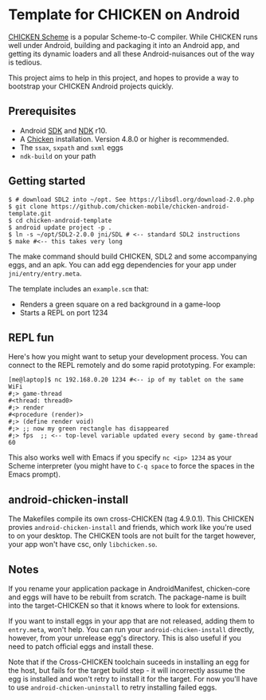 
# Template for CHICKEN on Android

[CHICKEN Scheme](call-cc.org) is a popular Scheme-to-C compiler. While
CHICKEN runs well under Android, building and packaging it into an
Android app, and getting its dynamic loaders and all these
Android-nuisances out of the way is tedious.

This project aims to help in this project, and hopes to provide a way
to bootstrap your CHICKEN Android projects quickly.

## Prerequisites

* Android [SDK](http://developer.android.com/sdk/) and
  [NDK](http://developer.android.com/tools/sdk/ndk/) r10.
* A [Chicken](http://code.call-cc.org) installation. Version 4.8.0 or
  higher is recommended.
* The `ssax`, `sxpath` and `sxml` eggs
* `ndk-build` on your path

## Getting started

```
$ # download SDL2 into ~/opt. See https://libsdl.org/download-2.0.php
$ git clone https://github.com/chicken-mobile/chicken-android-template.git
$ cd chicken-android-template
$ android update project -p .
$ ln -s ~/opt/SDL2-2.0.0 jni/SDL # <-- standard SDL2 instructions
$ make #<-- this takes very long
```

The make command should build CHICKEN, SDL2 and some accompanying
eggs, and an apk. You can add egg dependencies for your app under
`jni/entry/entry.meta`.

The template includes an `example.scm` that:

- Renders a green square on a red background in a game-loop
- Starts a REPL on port 1234

## REPL fun

Here's how you might want to setup your development process. You can
connect to the REPL remotely and do some rapid prototyping. For
example:

```
[me@laptop]$ nc 192.168.0.20 1234 #<-- ip of my tablet on the same WiFi
#;> game-thread
#<thread: thread0>
#;> render
#<procedure (render)>
#;> (define render void)
#;> ;; now my green rectangle has disappeared
#;> fps  ;; <-- top-level variable updated every second by game-thread
60
```

This also works well with Emacs if you specify `nc <ip> 1234` as your
Scheme interpreter (you might have to `C-q space` to force the spaces
in the Emacs prompt).

## android-chicken-install

The Makefiles compile its own cross-CHICKEN (tag 4.9.0.1). This
CHICKEN provies `android-chicken-install` and friends, which work like
you're used to on your desktop. The CHICKEN tools are not built for
the target however, your app won't have csc, only `libchicken.so`.

## Notes

If you rename your application package in AndroidManifest,
chicken-core and eggs will have to be rebuilt from scratch. The
package-name is built into the target-CHICKEN so that it knows where
to look for extensions.

If you want to install eggs in your app that are not released, adding
them to `entry.meta`, won't help. You can run your
`android-chicken-install` directly, however, from your unrelease egg's
directory. This is also useful if you need to patch official eggs and
install these.

Note that if the Cross-CHICKEN toolchain suceeds in installing an egg
for the host, but fails for the target build step - it will
incorrectly assume the egg is installed and won't retry to install it
for the target. For now you'll have to use `android-chicken-uninstall`
to retry installing failed eggs.
